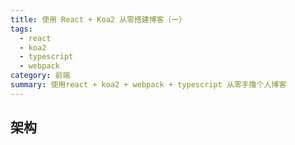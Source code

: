 ```yaml
---
title: 使用 React + Koa2 从零搭建博客（一）
tags: 
  - react
  - koa2
  - typescript
  - webpack
category: 前端
summary: 使用react + koa2 + webpack + typescript 从零手撸个人博客
---
```


## 架构
